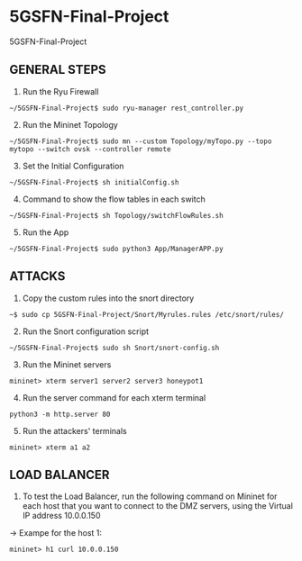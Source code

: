 # 5GSFN-Final-Project
5GSFN-Final-Project

## GENERAL STEPS
1. Run the Ryu Firewall
```
~/5GSFN-Final-Project$ sudo ryu-manager rest_controller.py
```
2.  Run the Mininet Topology
```
~/5GSFN-Final-Project$ sudo mn --custom Topology/myTopo.py --topo mytopo --switch ovsk --controller remote
```
3. Set the Initial Configuration
```
~/5GSFN-Final-Project$ sh initialConfig.sh
```
4. Command to show the flow tables in each switch
```
~/5GSFN-Final-Project$ sh Topology/switchFlowRules.sh
```
5. Run the App
```
~/5GSFN-Final-Project$ sudo python3 App/ManagerAPP.py
```

## ATTACKS
1. Copy the custom rules into the snort directory
```
~$ sudo cp 5GSFN-Final-Project/Snort/Myrules.rules /etc/snort/rules/
```
2. Run the Snort configuration script
```
~/5GSFN-Final-Project$ sudo sh Snort/snort-config.sh
```
3. Run the Mininet servers
```
mininet> xterm server1 server2 server3 honeypot1
```
4. Run the server command for each xterm terminal
```
python3 -m http.server 80
```
5. Run the attackers' terminals
```
mininet> xterm a1 a2
```

## LOAD BALANCER
1. To test the Load Balancer, run the following command on Mininet for each host that you want to connect to the DMZ servers, using the Virtual IP address 10.0.0.150

-> Exampe for the host 1:
```
mininet> h1 curl 10.0.0.150
```

